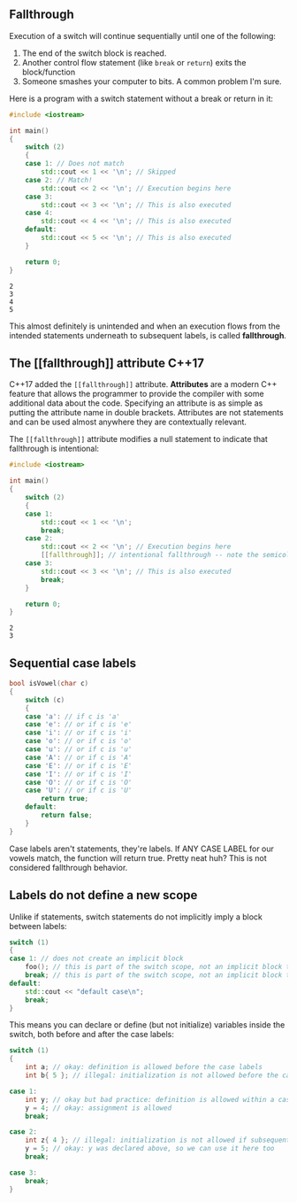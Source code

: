 ## Fallthrough

Execution of a switch will continue sequentially until one of the following:
1. The end of the switch block is reached.
2. Another control flow statement (like `break` or `return`) exits the block/function
3. Someone smashes your computer to bits. A common problem I'm sure.

Here is a program with a switch statement without a break or return in it:

```cpp
#include <iostream>

int main()
{
    switch (2)
    {
    case 1: // Does not match
        std::cout << 1 << '\n'; // Skipped
    case 2: // Match!
        std::cout << 2 << '\n'; // Execution begins here
    case 3:
        std::cout << 3 << '\n'; // This is also executed
    case 4:
        std::cout << 4 << '\n'; // This is also executed
    default:
        std::cout << 5 << '\n'; // This is also executed
    }

    return 0;
}
```

```
2
3
4
5
```

This almost definitely is unintended and when an execution flows from the intended statements underneath to subsequent labels, is called **fallthrough**.

## The [[fallthrough]] attribute C++17

C++17 added the `[[fallthrough]]` attribute. **Attributes** are a modern C++ feature that allows the programmer to provide the compiler with some additional data about the code. Specifying an attribute is as simple as putting the attribute name in double brackets. Attributes are not statements and can be used almost anywhere they are contextually relevant.

The `[[fallthrough]]` attribute modifies a null statement to indicate that fallthrough is intentional:

```cpp
#include <iostream>

int main()
{
    switch (2)
    {
    case 1:
        std::cout << 1 << '\n';
        break;
    case 2:
        std::cout << 2 << '\n'; // Execution begins here
        [[fallthrough]]; // intentional fallthrough -- note the semicolon to indicate the null statement
    case 3:
        std::cout << 3 << '\n'; // This is also executed
        break;
    }

    return 0;
}
```

```
2
3
```

## Sequential case labels

```cpp
bool isVowel(char c)
{
    switch (c)
    {
    case 'a': // if c is 'a'
    case 'e': // or if c is 'e'
    case 'i': // or if c is 'i'
    case 'o': // or if c is 'o'
    case 'u': // or if c is 'u'
    case 'A': // or if c is 'A'
    case 'E': // or if c is 'E'
    case 'I': // or if c is 'I'
    case 'O': // or if c is 'O'
    case 'U': // or if c is 'U'
        return true;
    default:
        return false;
    }
}
```

Case labels aren't statements, they're labels. If ANY CASE LABEL for our vowels match, the function will return true. Pretty neat huh? This is not considered fallthrough behavior.

## Labels do not define a new scope

Unlike if statements, switch statements do not implicitly imply a block between labels:

```cpp
switch (1)
{
case 1: // does not create an implicit block
    foo(); // this is part of the switch scope, not an implicit block to case 1
    break; // this is part of the switch scope, not an implicit block to case 1
default:
    std::cout << "default case\n";
    break;
}
```

This means you can declare or define (but not initialize) variables inside the switch, both before and after the case labels:

```cpp
switch (1)
{
    int a; // okay: definition is allowed before the case labels
    int b{ 5 }; // illegal: initialization is not allowed before the case labels

case 1:
    int y; // okay but bad practice: definition is allowed within a case
    y = 4; // okay: assignment is allowed
    break;

case 2:
    int z{ 4 }; // illegal: initialization is not allowed if subsequent cases exist
    y = 5; // okay: y was declared above, so we can use it here too
    break;

case 3:
    break;
}
```


